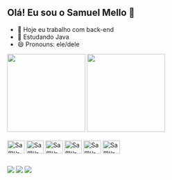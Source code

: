 ## Olá! Eu sou o Samuel Mello 👋

- 🔭 Hoje eu trabalho com back-end
- 🌱 Estudando Java
- 😄 Pronouns: ele/dele

<div>
  <a href="https://baecons.ai/samuelmello79" style="text-decoration: none"> 
  <img height=180cm src="https://github-readme-stats.vercel.app/api?username=SamuelMello79&show_icons=true&theme=dracula&include_all_commits=true" />
  <img height=180cm src="https://github-readme-stats.vercel.app/api/top-langs?username=SamuelMello79&layout=compact&langs_count=8&theme=dracula" /></a>
</div>

<div style="display: inline_block"><br>
  <img align="center" alt="Samu-JS" height="30" width="40" src="https://cdn.jsdelivr.net/gh/devicons/devicon@latest/icons/javascript/javascript-original.svg"/>
  <img align="center" alt="Samu-TS" height="30" width="40" src="https://cdn.jsdelivr.net/gh/devicons/devicon@latest/icons/typescript/typescript-original.svg"/>
  <img align="center" alt="Samu-HTML" height="30" width="40" src="https://cdn.jsdelivr.net/gh/devicons/devicon@latest/icons/html5/html5-original.svg"/>
  <img align="center" alt="Samu-CSS" height="30" width="40" src="https://cdn.jsdelivr.net/gh/devicons/devicon@latest/icons/css3/css3-original.svg"/>
  <img align="center" alt="Samu-PY" height="30" width="40" src="https://cdn.jsdelivr.net/gh/devicons/devicon@latest/icons/python/python-original.svg"/>
  <img align="center" alt="Samu-Java" height="30" width="40" src="https://cdn.jsdelivr.net/gh/devicons/devicon@latest/icons/java/java-original.svg"/>
 </div>

 ##

<div>
  <a href="" target="_blank"><img src="https://img.shields.io/badge/Instagram-E4405F?style=for-the-badge&logo=instagram&logoColor=white"/></a>
  <a href="" target="_blank"><img src="https://img.shields.io/badge/LinkedIn-0077B5?style=for-the-badge&logo=linkedin&logoColor=white"/></a>
  <a href="" target="_blank"><img src="https://img.shields.io/badge/Gmail-D14836?style=for-the-badge&logo=gmail&logoColor=white"/></a>
</div>
